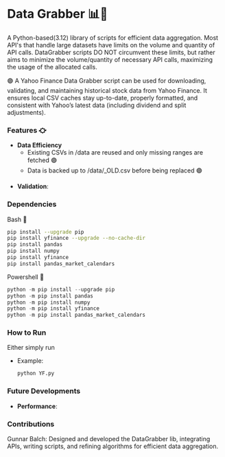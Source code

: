 # Data Grabber 📊🤛
A Python-based(3.12) library of scripts for efficient data aggregation. Most API's that handle large datasets have limits on the volume and quantity of API calls. DataGrabber scripts DO NOT circumvent these limits, but rather aims to minimize the volume/quantity of necessary API calls, maximizing the usage of the allocated calls. 

🟣 A Yahoo Finance Data Grabber script can be used for downloading, validating, and maintaining historical stock data from Yahoo Finance. It ensures local CSV caches stay up-to-date, properly formatted, and consistent with Yahoo’s latest data (including dividend and split adjustments).

### Features ⛮
+ **Data Efficiency**
  + Existing CSVs in /data are reused and only missing ranges are fetched 🟣
  + Data is backed up to /data/<symbol>_OLD.csv before being replaced 🟣
- **Validation**:
        
           
### Dependencies
Bash 🐧
```bash
pip install --upgrade pip
pip install yfinance --upgrade --no-cache-dir
pip install pandas
pip install numpy
pip install yfinance
pip install pandas_market_calendars
```
Powershell 📎
```powershell
python -m pip install --upgrade pip
python -m pip install pandas
python -m pip install numpy
python -m pip install yfinance
python -m pip install pandas_market_calendars
```


### How to Run
Either simply run 
- Example:
  ```bash
  python YF.py
  ```

### Future Developments
- **Performance**: 

### Contributions
Gunnar Balch: Designed and developed the DataGrabber lib, integrating APIs, writing scripts, and refining algorithms for efficient data aggregation.



